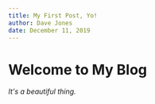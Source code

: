 ```yaml
---
title: My First Post, Yo!
author: Dave Jones
date: December 11, 2019
---
```


# Welcome to My Blog

*It's a beautiful thing.*